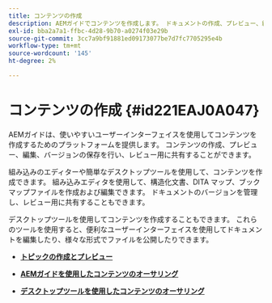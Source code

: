 ```yaml
---
title: コンテンツの作成
description: AEMガイドでコンテンツを作成します。 ドキュメントの作成、プレビュー、編集、バージョンの保存、レビュー用の共有を行う方法を説明します。
exl-id: bba2a7a1-ffbc-4d28-9b70-a0274f03e29b
source-git-commit: 3cc7a9bf91881ed09173077be7d7fc7705295e4b
workflow-type: tm+mt
source-wordcount: '145'
ht-degree: 2%

---
```


# コンテンツの作成 {#id221EAJ0A047}

AEMガイドは、使いやすいユーザーインターフェイスを使用してコンテンツを作成するためのプラットフォームを提供します。 コンテンツの作成、プレビュー、編集、バージョンの保存を行い、レビュー用に共有することができます。

組み込みのエディターや簡単なデスクトップツールを使用して、コンテンツを作成できます。 組み込みエディタを使用して、構造化文書、DITA マップ、ブックマップファイルを作成および編集できます。 ドキュメントのバージョンを管理し、レビュー用に共有することもできます。

デスクトップツールを使用してコンテンツを作成することもできます。 これらのツールを使用すると、便利なユーザーインターフェイスを使用してドキュメントを編集したり、様々な形式でファイルを公開したりできます。

- **[トピックの作成とプレビュー](create-preview-topics.md)**

- **[AEMガイドを使用したコンテンツのオーサリング](authoring-content-xml-doc.md)**

- **[デスクトップツールを使用したコンテンツのオーサリング](author-desktop-tools.md)**
